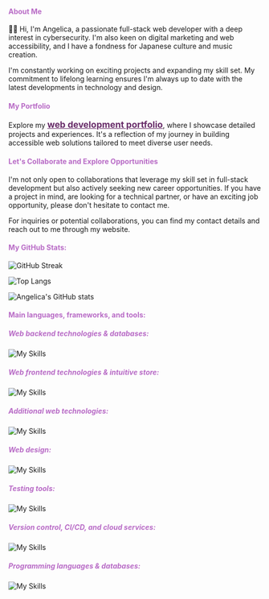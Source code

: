 <h4 style="color: #B86BC6;">About Me</h4>

:woman_technologist: Hi, I'm Angelica, a passionate full-stack web developer with a deep interest in cybersecurity. I'm also keen on digital marketing and web accessibility, and I have a fondness for Japanese culture and music creation.

I'm constantly working on exciting projects and expanding my skill set. My commitment to lifelong learning ensures I'm always up to date with the latest developments in technology and design.


<h4 style="color: #B86BC6;">My Portfolio</h4>

Explore my <a href="https://yumeangelica.github.io" style="color: #682c69; font-weight: bold; font-size:1.1rem;">web development portfolio</a>, where I showcase detailed projects and experiences. It's a reflection of my journey in building accessible web solutions tailored to meet diverse user needs.

<!--
Explore my [web development portfolio](https://yumeangelica.github.io), where I showcase detailed projects and experiences. It's a reflection of my journey in building accessible web solutions tailored to meet diverse user needs. -->


<h4 style="color: #B86BC6;">Let's Collaborate and Explore Opportunities</h4>

I'm not only open to collaborations that leverage my skill set in full-stack development but also actively seeking new career opportunities. If you have a project in mind, are looking for a technical partner, or have an exciting job opportunity, please don't hesitate to contact me.


For inquiries or potential collaborations, you can find my contact details and reach out to me through my website.


<h4 style="color: #B86BC6;">My GitHub Stats:</h4>

![GitHub Streak](https://streak-stats.demolab.com/?user=yumeangelica&theme=light&hide_border=true&ring=CC7FDA&fire=CC7FDA&currStreakNum=CC7FDA&sideNums=CC7FDA&currStreakLabel=CC7FDA&sideLabels=CC7FDA&dates=CC7FDA)

![Top Langs](https://github-readme-stats.vercel.app/api/top-langs/?username=yumeangelica&layout=compact&text_color=black&title_color=CC7FDA&bg_color=f3dbfe&theme=light)

![Angelica's GitHub stats](https://github-readme-stats.vercel.app/api?username=yumeangelica&show_icons=true&count_private=true&include_all_commits=true&theme=light&title_color=CC7FDA&icon_color=CC7FDA&text_color=black&bg_color=f3dbfe)

<h4 style="color: #B86BC6;">Main languages, frameworks, and tools:</h4>

<h5 style="color: #B86BC6;">Web backend technologies & databases:</h5>

![My Skills](https://skillicons.dev/icons?i=nodejs,express,mongo,firebase&theme=light)

<h5 style="color: #B86BC6;">Web frontend technologies & intuitive store:</h5>

![My Skills](https://skillicons.dev/icons?i=react,vue,pinia&theme=light)

<h5 style="color: #B86BC6;">Additional web technologies:</h5>

![My Skills](https://skillicons.dev/icons?i=js,ts,css,html,bootstrap&theme=light)

<h5 style="color: #B86BC6;">Web design:</h5>

![My Skills](https://skillicons.dev/icons?i=figma&theme=light)

<h5 style="color: #B86BC6;">Testing tools:</h5>

![My Skills](https://skillicons.dev/icons?i=jest,cypress&theme=light)

<h5 style="color: #B86BC6;">Version control, CI/CD, and cloud services:</h5>

![My Skills](https://skillicons.dev/icons?i=git,github,githubactions,docker,azure&theme=light)

<h5 style="color: #B86BC6;">Programming languages & databases:</h5>

![My Skills](https://skillicons.dev/icons?i=python,sqlite,postgres&theme=light)
